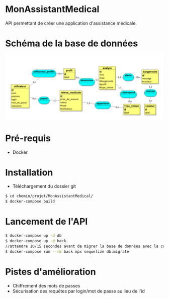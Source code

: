 # MonAssistantMedical

 API permettant de créer une application d'assistance médicale.

# Schéma de la base de données

![Alt text](ressources/MCD.PNG?raw=true "schéma bd")

# Pré-requis

* Docker

# Installation

* Téléchargement du dossier git
```bash
$ cd chemin/projet/MonAssistantMedical/
$ docker-compose build
```

# Lancement de l'API

```bash
$ docker-compose up -d db
$ docker-compose up -d back
//attendre 10/15 secondes avant de migrer la base de données avec la commande suivante
$ docker-compose run --rm back npx sequelize db:migrate
```

# Pistes d'amélioration

* Chiffrement des mots de passes
* Sécurisation des requêtes par login/mot de passe au lieu de l'id